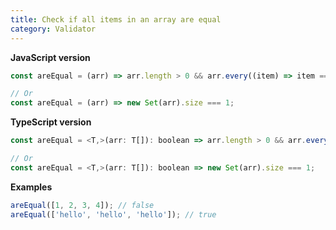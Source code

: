 ```yaml
---
title: Check if all items in an array are equal
category: Validator
---
```


**JavaScript version**

```js
const areEqual = (arr) => arr.length > 0 && arr.every((item) => item === arr[0]);

// Or
const areEqual = (arr) => new Set(arr).size === 1;
```

**TypeScript version**

```js
const areEqual = <T,>(arr: T[]): boolean => arr.length > 0 && arr.every((item) => item === arr[0]);

// Or
const areEqual = <T,>(arr: T[]): boolean => new Set(arr).size === 1;
```

**Examples**

```js
areEqual([1, 2, 3, 4]); // false
areEqual(['hello', 'hello', 'hello']); // true
```
